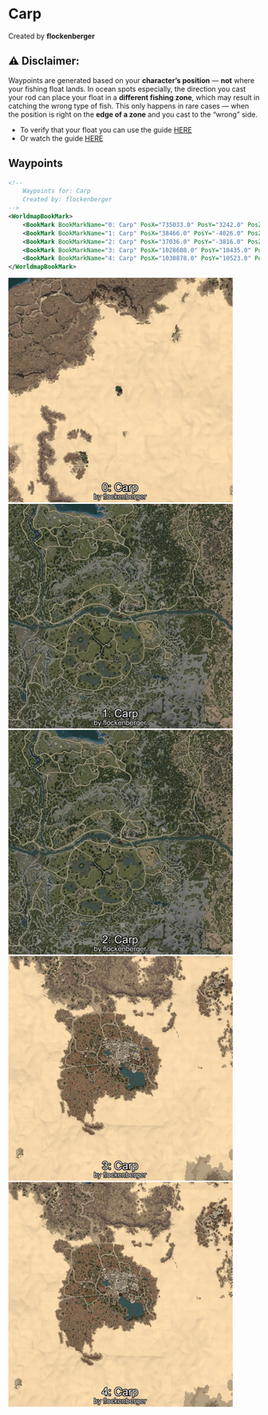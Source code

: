 # Carp
Created by **flockenberger**

## ⚠️ Disclaimer:
Waypoints are generated based on your __**character’s position**__ — __not__ where your fishing float lands.
In ocean spots especially, the direction you cast your rod can place your float in a **different fishing zone**, which may result in catching the wrong type of fish.
This only happens in rare cases — when the position is right on the **edge of a zone** and you cast to the “wrong” side.

- To verify that your float you can use the guide [HERE](https://flockenberger.github.io/bdo-fish-position/)
- Or watch the guide [HERE](https://youtu.be/t-VXcRoNojk)

## Waypoints
```xml
<!--
    Waypoints for: Carp
    Created by: flockenberger
-->
<WorldmapBookMark>
    <BookMark BookMarkName="0: Carp" PosX="735033.0" PosY="3242.0" PosZ="201991.0" />
    <BookMark BookMarkName="1: Carp" PosX="38466.0" PosY="-4026.0" PosZ="-50875.0" />
    <BookMark BookMarkName="2: Carp" PosX="37036.0" PosY="-3816.0" PosZ="-50769.0" />
    <BookMark BookMarkName="3: Carp" PosX="1028608.0" PosY="10435.0" PosZ="181603.0" />
    <BookMark BookMarkName="4: Carp" PosX="1030878.0" PosY="10523.0" PosZ="187597.0" />
</WorldmapBookMark>
```

<img src="./Carp_0_Preview.webp" width="450"/> <img src="./Carp_1_Preview.webp" width="450"/> <img src="./Carp_2_Preview.webp" width="450"/> <img src="./Carp_3_Preview.webp" width="450"/> <img src="./Carp_4_Preview.webp" width="450"/> 